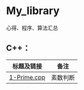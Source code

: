# My_library
心得、程序、算法汇总
## C++：
标题及链接|备注
:--:|:--:|
[1-Prime.cpp](https://github.com/youthv587/My_library/blob/master/C%2B%2B/1-Prime.cpp)|素数判断|



